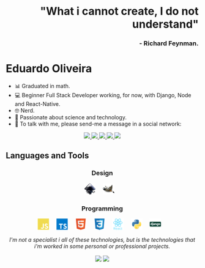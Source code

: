 <h1 align="right">
    "What i cannot create, I do not understand"
    <h3 align="right">
        - Richard Feynman.
    </h3>
<h1>

# Eduardo Oliveira

- :bar_chart: Graduated in math.
- :computer: Beginner Full Stack Developer working, for now, with Django, Node and React-Native.
- :nerd_face: Nerd.
- :telescope: Passionate about science and technology.
- :speech_balloon: To talk with me, please send-me a message in a social network:

<p align="center">
    <a href="https://github.com/EduardoJM">
        <img src="https://img.shields.io/badge/-Github-000?style=for-the-badge&logo=Github&logoColor=white&link=https://github.com/EduardoJM">
    </a>
    <a href="https://www.linkedin.com/in/edujso/">
        <img src="https://img.shields.io/badge/-LinkedIn-blue?style=for-the-badge&logo=Linkedin&logoColor=white&link=https://www.linkedin.com/in/edujso/">
    </a>
    <a href="https://twitter.com/edu_js_o">
        <img src="https://img.shields.io/badge/-twitter-00ACEE?style=for-the-badge&labelColor=00ACEE&logo=twitter&logoColor=white&link=https://twitter.com/edu_js_o" />
    </a>
    <a href="https://www.instagram.com/edu.js.o/">
        <img src="https://img.shields.io/badge/-Instagram-E4405F?style=for-the-badge&labelColor=E4405F&logo=instagram&logoColor=white&link=https://www.instagram.com/edu.js.o/">
    </a>
    <a href="mailto:eduardo_y05@outlook.com">
        <img src="https://img.shields.io/badge/-Outlook-0078d4?style=for-the-badge&labelColor=0078d4&logo=microsoft-outlook&logoColor=FFFFFF&link=mailto:eduardo_y05@outlook.com">
    </a>
</p>

## Languages and Tools

<h3 align="center">Design</h3>

<p align="center">
    <img src="https://raw.githubusercontent.com/devicons/devicon/master/icons/inkscape/inkscape-original.svg" alt="InkScape" title="InkScape" width="30" height="30" style="max-width:100%;margin-right: 15px" />
    <img src="https://raw.githubusercontent.com/devicons/devicon/master/icons/gimp/gimp-original.svg" alt="Gimp" title="Gimp" width="30" height="30" style="max-width:100%;margin-right: 15px" />
</p>

<h3 align="center">Programming</h3>

<p align="center">
    <img src="https://raw.githubusercontent.com/devicons/devicon/master/icons/javascript/javascript-plain.svg" alt="JavaScript" title="JavaScript" width="30" height="30" style="max-width:100%;margin-right: 15px" />
    <img src="https://raw.githubusercontent.com/devicons/devicon/master/icons/typescript/typescript-plain.svg" alt="TypeScript" title="TypeScript" width="30" height="30" style="max-width:100%;margin-right: 15px" />
    <img src="https://raw.githubusercontent.com/devicons/devicon/master/icons/html5/html5-original.svg" alt="HTML5" title="HTML5" width="30" height="30" style="max-width:100%;margin-right: 15px" />
    <img src="https://raw.githubusercontent.com/devicons/devicon/master/icons/css3/css3-original.svg" alt="CSS3" title="CSS3" width="30" height="30" style="max-width:100%;margin-right: 15px" />
    <img src="https://raw.githubusercontent.com/devicons/devicon/master/icons/react/react-original-wordmark.svg" alt="React and React-Native" title="React and React-Native" width="30" height="30" style="max-width:100%;margin-right: 15px" />
    <img src="https://raw.githubusercontent.com/devicons/devicon/master/icons/python/python-original.svg" alt="Python" title="Python" width="30" height="30" style="max-width:100%;margin-right: 15px" />
    <img src="https://raw.githubusercontent.com/devicons/devicon/master/icons/django/django-original.svg" alt="Django" title="Django" width="30" height="30" style="max-width:100%;margin-right: 15px" />
</p>
<p align="center">
    <i>I'm not a specialist i all of these technologies, but is the technologies that i'm worked in some personal or professional projects.</i>
</p>

<p align="center">
  <img align="center" src="https://github-readme-stats.vercel.app/api?username=EduardoJM&count_private=true&show_icons=true&hide_border=true" />
  <img align="center" src="https://github-readme-stats.vercel.app/api/top-langs/?username=EduardoJM&count_private=true&show_icons=true&hide_border=true&hide=jupyter%20notebook" />
</p>
